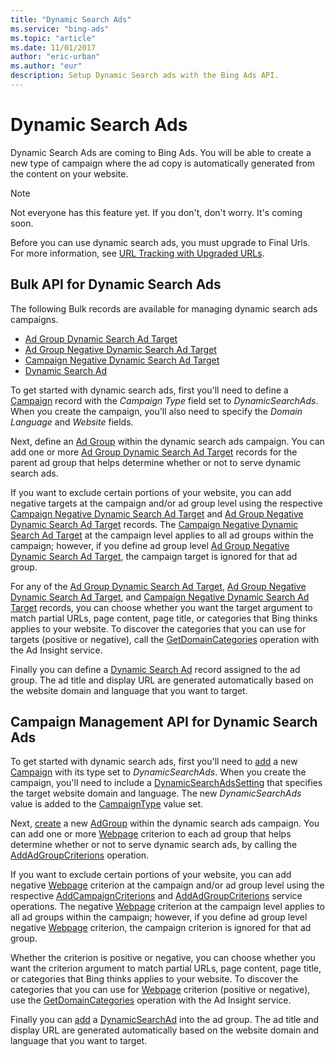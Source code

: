 ```yaml
---
title: "Dynamic Search Ads"
ms.service: "bing-ads"
ms.topic: "article"
ms.date: 11/01/2017
author: "eric-urban"
ms.author: "eur"
description: Setup Dynamic Search ads with the Bing Ads API.
---
```

# Dynamic Search Ads
Dynamic Search Ads are coming to Bing Ads. You will be able to create a new type of campaign where the ad copy is automatically generated from the content on your website. 

> [!NOTE]
> Not everyone has this feature yet. If you don't, don't worry. It's coming soon.
> 
> Before you can use dynamic search ads, you must upgrade to Final Urls. For more information, see [URL Tracking with Upgraded URLs](~/guides/url-tracking-upgraded-urls.md).

## <a name="bulk"></a>Bulk API for Dynamic Search Ads  
The following Bulk records are available for managing dynamic search ads campaigns.
* [Ad Group Dynamic Search Ad Target](~/bulk-service/ad-group-dynamic-search-ad-target.md)
* [Ad Group Negative Dynamic Search Ad Target](~/bulk-service/ad-group-negative-dynamic-search-ad-target.md)
* [Campaign Negative Dynamic Search Ad Target](~/bulk-service/campaign-negative-dynamic-search-ad-target.md)
* [Dynamic Search Ad](~/bulk-service/dynamic-search-ad.md)
 
To get started with dynamic search ads, first you'll need to define a [Campaign](~/bulk-service/campaign.md) record with the *Campaign Type* field set to *DynamicSearchAds*. When you create the campaign, you'll also need to specify the *Domain Language* and *Website* fields.  

Next, define an [Ad Group](~/bulk-service/ad-group.md) within the dynamic search ads campaign. You can add one or more [Ad Group Dynamic Search Ad Target](~/bulk-service/ad-group-dynamic-search-ad-target.md) records for the parent ad group that helps determine whether or not to serve dynamic search ads. 

If you want to exclude certain portions of your website, you can add negative targets at the campaign and/or ad group level using the respective [Campaign Negative Dynamic Search Ad Target](~/bulk-service/campaign-negative-dynamic-search-ad-target.md) and [Ad Group Negative Dynamic Search Ad Target](~/bulk-service/ad-group-negative-dynamic-search-ad-target.md) records. The [Campaign Negative Dynamic Search Ad Target](~/bulk-service/campaign-negative-dynamic-search-ad-target.md) at the campaign level applies to all ad groups within the campaign; however, if you define ad group level [Ad Group Negative Dynamic Search Ad Target](~/bulk-service/ad-group-negative-dynamic-search-ad-target.md), the campaign target is ignored for that ad group. 

For any of the [Ad Group Dynamic Search Ad Target](~/bulk-service/ad-group-dynamic-search-ad-target.md), [Ad Group Negative Dynamic Search Ad Target](~/bulk-service/ad-group-negative-dynamic-search-ad-target.md), and [Campaign Negative Dynamic Search Ad Target](~/bulk-service/campaign-negative-dynamic-search-ad-target.md) records, you can choose whether you want the target argument to match partial URLs, page content, page title, or categories that Bing thinks applies to your website. To discover the categories that you can use for targets (positive or negative), call the [GetDomainCategories](~/ad-insight-service/getdomaincategories.md) operation with the Ad Insight service.

Finally you can define a [Dynamic Search Ad](~/bulk-service/dynamic-search-ad.md) record assigned to the ad group. The ad title and display URL are generated automatically based on the website domain and language that you want to target.


## <a name="campaign"></a>Campaign Management API for Dynamic Search Ads  

To get started with dynamic search ads, first you'll need to [add](~/campaign-management-service/addcampaigns.md) a new [Campaign](~/campaign-management-service/campaign.md) with its type set to *DynamicSearchAds*. When you create the campaign, you'll need to include a [DynamicSearchAdsSetting](~/campaign-management-service/dynamicsearchadssetting.md) that specifies the target website domain and language. The new *DynamicSearchAds* value is added to the [CampaignType](~/campaign-management-service/campaigntype.md) value set. 

Next, [create](~/campaign-management-service/addadgroups.md) a new [AdGroup](~/campaign-management-service/adgroup.md) within the dynamic search ads campaign. You can add one or more [Webpage](~/campaign-management-service/webpage.md) criterion to each ad group that helps determine whether or not to serve dynamic search ads, by calling the [AddAdGroupCriterions](~/campaign-management-service/addadgroupcriterions.md) operation. 

If you want to exclude certain portions of your website, you can add negative [Webpage](~/campaign-management-service/webpage.md) criterion at the campaign and/or ad group level using the respective [AddCampaignCriterions](~/campaign-management-service/addcampaigncriterions.md) and [AddAdGroupCriterions](~/campaign-management-service/addadgroupcriterions.md) service operations. The negative [Webpage](~/campaign-management-service/webpage.md) criterion at the campaign level applies to all ad groups within the campaign; however, if you define ad group level negative [Webpage](~/campaign-management-service/webpage.md) criterion, the campaign criterion is ignored for that ad group. 

Whether the criterion is positive or negative, you can choose whether you want the criterion argument to match partial URLs, page content, page title, or categories that Bing thinks applies to your website. To discover the categories that you can use for [Webpage](~/campaign-management-service/webpage.md) criterion (positive or negative), use the [GetDomainCategories](~/ad-insight-service/getdomaincategories.md) operation with the Ad Insight service.

Finally you can [add](~/campaign-management-service/addads.md) a [DynamicSearchAd](~/campaign-management-service/dynamicsearchad.md) into the ad group. The ad title and display URL are generated automatically based on the website domain and language that you want to target.
